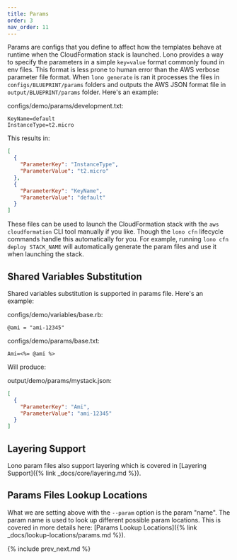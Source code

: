 ```yaml
---
title: Params
order: 3
nav_order: 11
---
```


Params are configs that you define to affect how the templates behave at runtime when the CloudFormation stack is launched.  Lono provides a way to specify the parameters in a simple `key=value` format commonly found in env files.  This format is less prone to human error than the AWS verbose parameter file format.  When `lono generate` is ran it processes the files in `configs/BLUEPRINT/params` folders and outputs the AWS JSON format file in `output/BLUEPRINT/params` folder.  Here's an example:

configs/demo/params/development.txt:

    KeyName=default
    InstanceType=t2.micro

This results in:

```json
[
  {
    "ParameterKey": "InstanceType",
    "ParameterValue": "t2.micro"
  },
  {
    "ParameterKey": "KeyName",
    "ParameterValue": "default"
  }
]
```

These files can be used to launch the CloudFormation stack with the `aws cloudformation` CLI tool manually if you like. Though the `lono cfn` lifecycle commands handle this automatically for you. For example, running `lono cfn deploy STACK_NAME` will automatically generate the param files and use it when launching the stack.

## Shared Variables Substitution

Shared variables substitution is supported in params file.  Here's an example:

configs/demo/variables/base.rb:

    @ami = "ami-12345"

configs/demo/params/base.txt:

    Ami=<%= @ami %>

Will produce:

output/demo/params/mystack.json:

```json
[
  {
    "ParameterKey": "Ami",
    "ParameterValue": "ami-12345"
  }
]
```

## Layering Support

Lono param files also support layering which is covered in [Layering Support]({% link _docs/core/layering.md %}).

## Params Files Lookup Locations

What we are setting above with the `--param` option is the param "name". The param name is used to look up different possible param locations. This is covered in more details here: [Params Lookup Locations]({% link _docs/lookup-locations/params.md %}).

{% include prev_next.md %}
